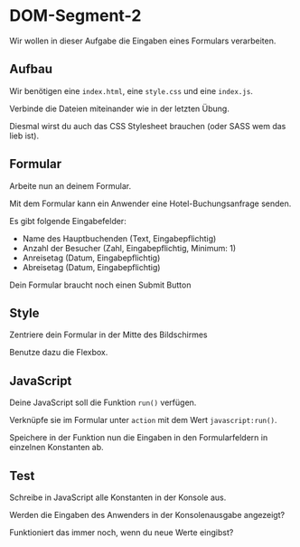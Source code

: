 # DOM-Segment-2

Wir wollen in dieser Aufgabe die Eingaben eines Formulars verarbeiten.

## Aufbau
Wir benötigen eine `index.html`, eine `style.css` und eine `index.js`.

Verbinde die Dateien miteinander wie in der letzten Übung.

Diesmal wirst du auch das CSS Stylesheet brauchen (oder SASS wem das lieb ist).

## Formular
Arbeite nun an deinem Formular.

Mit dem Formular kann ein Anwender eine Hotel-Buchungsanfrage senden.

Es gibt folgende Eingabefelder:
* Name des Hauptbuchenden (Text, Eingabepflichtig)
* Anzahl der Besucher (Zahl, Eingabepflichtig, Minimum: 1)
* Anreisetag (Datum, Eingabepflichtig)
* Abreisetag (Datum, Eingabepflichtig)

Dein Formular braucht noch einen Submit Button

## Style
Zentriere dein Formular in der Mitte des Bildschirmes

Benutze dazu die Flexbox.

## JavaScript
Deine JavaScript soll die Funktion `run()` verfügen.

Verknüpfe sie im Formular unter `action` mit dem Wert `javascript:run()`.

Speichere in der Funktion nun die Eingaben in den Formularfeldern in einzelnen Konstanten ab.

## Test
Schreibe in JavaScript alle Konstanten in der Konsole aus.

Werden die Eingaben des Anwenders in der Konsolenausgabe angezeigt?

Funktioniert das immer noch, wenn du neue Werte eingibst?
